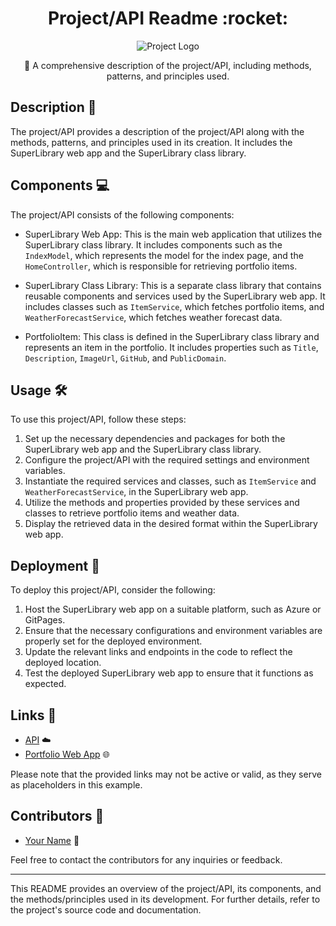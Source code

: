 <h1 align="center">Project/API Readme :rocket:</h1>

<p align="center">
    <img src="https://your-project-logo-url" alt="Project Logo">
</p>

<p align="center">📄 A comprehensive description of the project/API, including methods, patterns, and principles used.</p>

## Description :page_with_curl:

The project/API provides a description of the project/API along with the methods, patterns, and principles used in its creation. It includes the SuperLibrary web app and the SuperLibrary class library.

## Components :computer:

The project/API consists of the following components:

- SuperLibrary Web App: This is the main web application that utilizes the SuperLibrary class library. It includes components such as the `IndexModel`, which represents the model for the index page, and the `HomeController`, which is responsible for retrieving portfolio items.

- SuperLibrary Class Library: This is a separate class library that contains reusable components and services used by the SuperLibrary web app. It includes classes such as `ItemService`, which fetches portfolio items, and `WeatherForecastService`, which fetches weather forecast data.

- PortfolioItem: This class is defined in the SuperLibrary class library and represents an item in the portfolio. It includes properties such as `Title`, `Description`, `ImageUrl`, `GitHub`, and `PublicDomain`.

## Usage :hammer_and_wrench:

To use this project/API, follow these steps:

1. Set up the necessary dependencies and packages for both the SuperLibrary web app and the SuperLibrary class library.
2. Configure the project/API with the required settings and environment variables.
3. Instantiate the required services and classes, such as `ItemService` and `WeatherForecastService`, in the SuperLibrary web app.
4. Utilize the methods and properties provided by these services and classes to retrieve portfolio items and weather data.
5. Display the retrieved data in the desired format within the SuperLibrary web app.

## Deployment :rocket:

To deploy this project/API, consider the following:

1. Host the SuperLibrary web app on a suitable platform, such as Azure or GitPages.
2. Ensure that the necessary configurations and environment variables are properly set for the deployed environment.
3. Update the relevant links and endpoints in the code to reflect the deployed location.
4. Test the deployed SuperLibrary web app to ensure that it functions as expected.

## Links :link:

- [API](https://apiportf20230622023836.azurewebsites.net) :cloud:
- [Portfolio Web App](https://portfoliolz.azurewebsites.net) :globe_with_meridians:

Please note that the provided links may not be active or valid, as they serve as placeholders in this example.

## Contributors :busts_in_silhouette:

- [Your Name](mailto:your-email@example.com) :email:

Feel free to contact the contributors for any inquiries or feedback.

---

This README provides an overview of the project/API, its components, and the methods/principles used in its development. For further details, refer to the project's source code and documentation.
